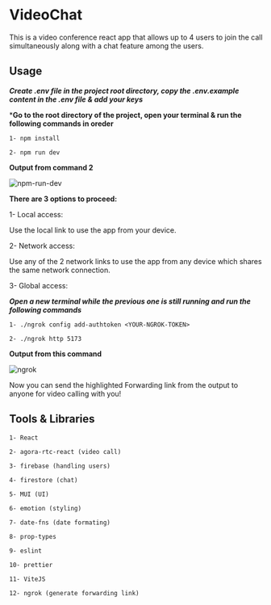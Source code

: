 # VideoChat

This is a video conference react app that allows up to 4 users to join the call simultaneously along with a chat feature among the users.

## Usage

***Create .env file in the project root directory, copy the .env.example content in the .env file & add your keys*** 

***Go to the root directory of the project, open your terminal & run the following commands in oreder**
```
1- npm install

2- npm run dev
```
**Output from command 2**

![npm-run-dev](https://user-images.githubusercontent.com/47229671/197359258-e896cb29-dd04-40ab-99b9-6ecb3a1aaa7a.PNG)

**There are 3 options to proceed:**

1- Local access:

Use the local link to use the app from your device.

2- Network access:

Use any of the 2 network links to use the app from any device which shares the same network connection.

3- Global access:

***Open a new terminal while the previous one is still running and run the following commands***

```
1- ./ngrok config add-authtoken <YOUR-NGROK-TOKEN>

2- ./ngrok http 5173
```

**Output from this command**

![ngrok](https://user-images.githubusercontent.com/47229671/197360043-0531be73-e67c-497c-b55f-f66fa96b9a8d.PNG)

Now you can send the highlighted Forwarding link from the output to anyone for video calling with you!


## Tools & Libraries

```
1- React

2- agora-rtc-react (video call)

3- firebase (handling users)

4- firestore (chat)

5- MUI (UI)

6- emotion (styling)

7- date-fns (date formating)

8- prop-types

9- eslint

10- prettier

11- ViteJS

12- ngrok (generate forwarding link)

```


